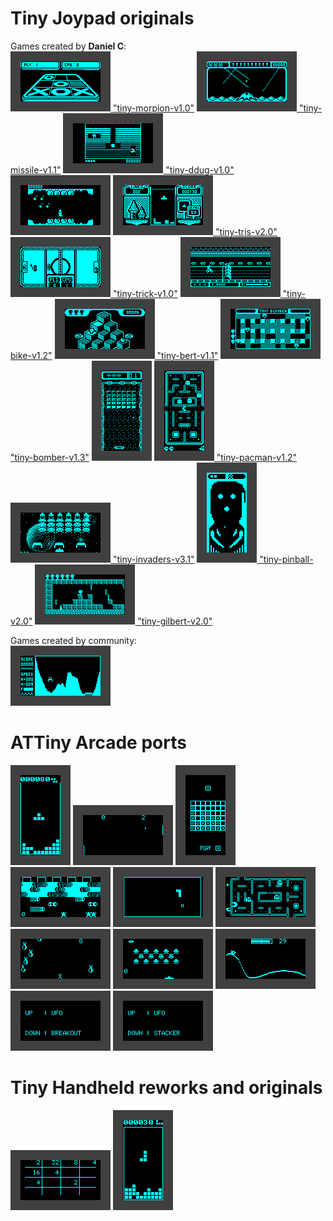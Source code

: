# Tiny Joypad originals
Games created by **Daniel C**:  
[![](./tiny-joypad/tiny-morpion-v1.0/tiny-morpion-v1.0.png) "tiny-morpion-v1.0"](./tiny-joypad/tiny-morpion-v1.0/tiny-morpion-v1.0.hex)
[![](./tiny-joypad/tiny-missile-v1.1/tiny-missile-v1.1.png) "tiny-missile-v1.1"](./tiny-joypad/tiny-missile-v1.1/tiny-missile-v1.1.hex)
[![](./tiny-joypad/tiny-ddug-v1.0/tiny-ddug-v1.0.png) "tiny-ddug-v1.0"](./tiny-joypad/tiny-ddug-v1.0/tiny-ddug-v1.0.hex)
[![](./tiny-joypad/tiny-plaque-v1.0/tiny-plaque-v1.0.png "tiny-plaque-v1.0")](./tiny-joypad/tiny-plaque-v1.0/tiny-plaque-v1.0.hex)
[![](./tiny-joypad/tiny-tris-v2.0/tiny-tris-v2.0.png) "tiny-tris-v2.0"](./tiny-joypad/tiny-tris-v2.0/tiny-tris-v2.0.hex)
[![](./tiny-joypad/tiny-trick-v1.0/tiny-trick-v1.0.png) "tiny-trick-v1.0"](./tiny-joypad/tiny-trick-v1.0/tiny-trick-v1.0.hex)
[![](./tiny-joypad/tiny-bike-v1.2/tiny-bike-v1.2.png) "tiny-bike-v1.2"](./tiny-joypad/tiny-bike-v1.2/tiny-bike-v1.2.hex)
[![](./tiny-joypad/tiny-bert-v1.1/tiny-bert-v1.1.png) "tiny-bert-v1.1"](./tiny-joypad/tiny-bert-v1.1/tiny-bert-v1.1.hex)
[![](./tiny-joypad/tiny-bomber-v1.3/tiny-bomber-v1.3.png) "tiny-bomber-v1.3"](./tiny-joypad/tiny-bomber-v1.3/tiny-bomber-v1.3.hex)
[![](./tiny-joypad/tiny-arkanoid-v2.0/tiny-arkanoid-v2.0.png "tiny-arkanoid-v2.0")](./tiny-joypad/tiny-arkanoid-v2.0/tiny-arkanoid-v2.0.hex)
[![](./tiny-joypad/tiny-pacman-v1.2/tiny-pacman-v1.2.png) "tiny-pacman-v1.2"](./tiny-joypad/tiny-pacman-v1.2/tiny-pacman-v1.2.hex)
[![](./tiny-joypad/tiny-invaders-v3.1/tiny-invaders-v3.1.png) "tiny-invaders-v3.1"](./tiny-joypad/tiny-invaders-v3.1/tiny-invaders-v3.1.hex)
[![](./tiny-joypad/tiny-pinball-v2.0/tiny-pinball-v2.0.png) "tiny-pinball-v2.0"](./tiny-joypad/tiny-pinball-v2.0/tiny-pinball-v2.0.hex)
[![](./tiny-joypad/tiny-gilbert-v2.0/tiny-gilbert-v2.0.png) "tiny-gilbert-v2.0"](./tiny-joypad/tiny-gilbert-v2.0/tiny-gilbert-v2.0.hex)

Games created by community:  
[![tiny-lander-v1.0](./tiny-joypad/tiny-lander-v1.0/tiny-lander-v1.0.png)](./tiny-joypad/tiny-lander-v1.0/tiny-lander-v1.0.hex)

# ATTiny Arcade ports
[![attiny-tetris-gold](./attiny-arcade/attiny-tetris-gold/attiny-tetris-gold.png)](./attiny-arcade/attiny-tetris-gold/attiny-tetris-gold.hex)
[![bat-bonanza](./attiny-arcade/bat-bonanza/bat-bonanza.png)](./attiny-arcade/bat-bonanza/bat-bonanza.hex)
[![four-in-row](./attiny-arcade/four-in-row/four-in-row.png)](./attiny-arcade/four-in-row/four-in-row.hex)
[![frogger](./attiny-arcade/frogger/frogger.png)](./attiny-arcade/frogger/frogger.hex)
[![oroboros](./attiny-arcade/oroboros/oroboros.png)](./attiny-arcade/oroboros/oroboros.hex)
[![pacman](./attiny-arcade/pacman/pacman.png)](./attiny-arcade/pacman/pacman.hex)
[![run-dude-run](./attiny-arcade/run-dude-run/run-dude-run.png)](./attiny-arcade/run-dude-run/run-dude-run.hex)
[![space-attack](./attiny-arcade/space-attack/space-attack.png)](./attiny-arcade/space-attack/space-attack.hex)
[![wren-rollercoaster](./attiny-arcade/wren-rollercoaster/wren-rollercoaster.png)](./attiny-arcade/wren-rollercoaster/wren-rollercoaster.hex)
[![ufo-breakout](./attiny-arcade/ufo-breakout/ufo-breakout.png)](./attiny-arcade/ufo-breakout/ufo-breakout.hex)
[![ufo-stacker](./attiny-arcade/ufo-stacker/ufo-stacker.png)](./attiny-arcade/ufo-stacker/ufo-stacker.hex)

# Tiny Handheld reworks and originals
[![hidiot-2048](./tiny-handheld/hidiot-2048/hidiot-2048.png)](./tiny-handheld/hidiot-2048/hidiot-2048.hex)
[![tetris-gold](./tiny-handheld/tetris-gold/tetris-gold.png)](./tiny-handheld/tetris-gold/tetris-gold.hex)

